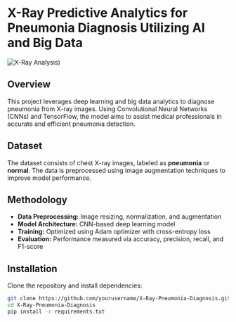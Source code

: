 # X-Ray Predictive Analytics for Pneumonia Diagnosis Utilizing AI and Big Data  

![X-Ray Analysis](https://miro.medium.com/v2/resize:fit:1400/1*caVi5_pTsarvYlqkarijOg.png))


## Overview  
This project leverages deep learning and big data analytics to diagnose pneumonia from X-ray images. Using Convolutional Neural Networks (CNNs) and TensorFlow, the model aims to assist medical professionals in accurate and efficient pneumonia detection.  

## Dataset  
The dataset consists of chest X-ray images, labeled as **pneumonia** or **normal**. The data is preprocessed using image augmentation techniques to improve model performance.  

## Methodology  
- **Data Preprocessing:** Image resizing, normalization, and augmentation  
- **Model Architecture:** CNN-based deep learning model  
- **Training:** Optimized using Adam optimizer with cross-entropy loss  
- **Evaluation:** Performance measured via accuracy, precision, recall, and F1-score  

## Installation  
Clone the repository and install dependencies:  
```bash
git clone https://github.com/yourusername/X-Ray-Pneumonia-Diagnosis.git
cd X-Ray-Pneumonia-Diagnosis
pip install -r requirements.txt
